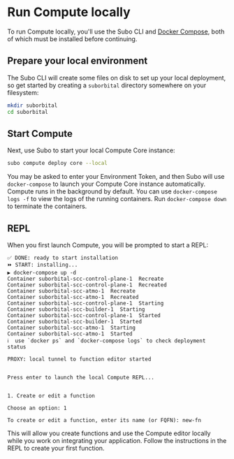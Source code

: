 # Run Compute locally

To run Compute locally, you'll use the Subo CLI and [Docker Compose](https://docs.docker.com/compose/), both of which must be installed before continuing.

## Prepare your local environment

The Subo CLI will create some files on disk to set up your local deployment, so get started by creating a `suborbital` directory somewhere on your filesystem:

```bash
mkdir suborbital
cd suborbital
```

## Start Compute

Next, use Subo to start your local Compute Core instance:

```bash
subo compute deploy core --local
```

You may be asked to enter your Environment Token, and then Subo will use `docker-compose` to launch your Compute Core instance automatically. Compute runs in the background by default. You can use `docker-compose logs -f` to view the logs of the running containers. Run `docker-compose down` to terminate the containers.

## REPL
When you first launch Compute, you will be prompted to start a REPL:

```
✅ DONE: ready to start installation
⏩ START: installing...
▶️ docker-compose up -d
Container suborbital-scc-control-plane-1  Recreate
Container suborbital-scc-control-plane-1  Recreated
Container suborbital-scc-atmo-1  Recreate
Container suborbital-scc-atmo-1  Recreated
Container suborbital-scc-control-plane-1  Starting
Container suborbital-scc-builder-1  Starting
Container suborbital-scc-control-plane-1  Started
Container suborbital-scc-builder-1  Started
Container suborbital-scc-atmo-1  Starting
Container suborbital-scc-atmo-1  Started
ℹ️  use `docker ps` and `docker-compose logs` to check deployment status

PROXY: local tunnel to function editor started


Press enter to launch the local Compute REPL...


1. Create or edit a function

Choose an option: 1

To create or edit a function, enter its name (or FQFN): new-fn
```

This will allow you create functions and use the Compute editor locally while you work on integrating your application. Follow the instructions in the REPL to create your first function.


